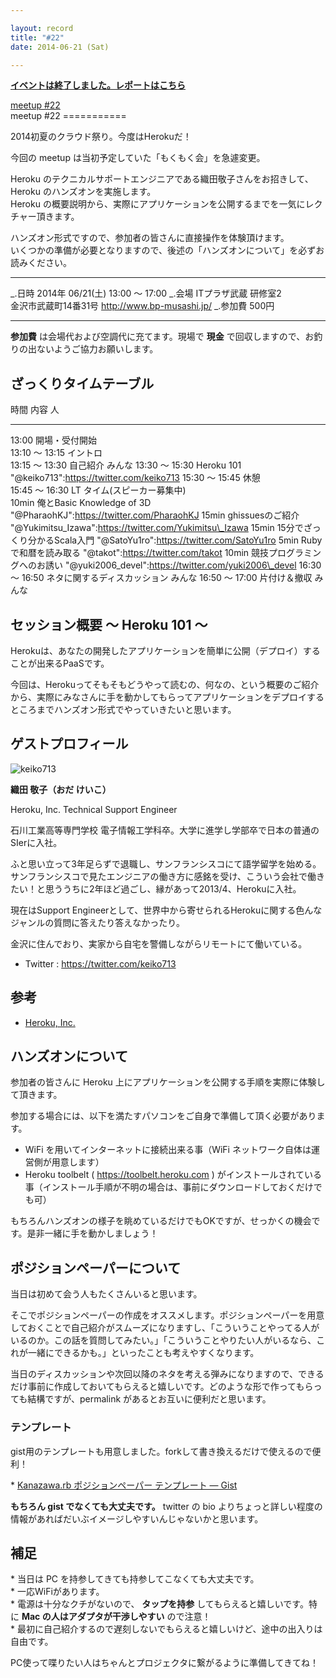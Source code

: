 ```yaml
---

layout: record
title: "#22"
date: 2014-06-21 (Sat)

---
```


<p>
<a href="./report.html"><strong>イベントは終了しました。レポートはこちら</strong></a></p>

<div class="doorkeeper-widget">
<a class="doorkeeper-registration-widget" href="http://kzrb.doorkeeper.jp/events/10938">meetup
#22</a><script src="http://widgets.doorkeeper.jp/w/widget.js"></script>

</div>
meetup #22
===========

2014初夏のクラウド祭り。今度はHerokuだ！

今回の meetup は当初予定していた「もくもく会」を急遽変更。

Heroku
のテクニカルサポートエンジニアである織田敬子さんをお招きして、Heroku
のハンズオンを実施します。\
Heroku
の概要説明から、実際にアプリケーションを公開するまでを一気にレクチャー頂きます。

ハンズオン形式ですので、参加者の皆さんに直接操作を体験頂けます。\
いくつかの準備が必要となりますので、後述の「ハンズオンについて」を必ずお読みください。

  ----------- -------------------------------------------
  \_.日時     2014年 06/21(土) 13:00 〜 17:00
  \_.会場     ITプラザ武蔵 研修室2<br>金沢市武蔵町14番31号 <a href="http://www.bp-musashi.jp/">http://www.bp-musashi.jp/</a>
  \_.参加費   500円
  ----------- -------------------------------------------

**参加費** は会場代および空調代に充てます。現場で **現金**
で回収しますので、お釣りの出ないようご協力お願いします。

ざっくりタイムテーブル
----------------------

  時間             内容                            人
  ---------------- ------------------------------- ----------------------------------------------------------
  13:00            開場・受付開始                  
  13:10 〜 13:15   イントロ                        
  13:15 〜 13:30   自己紹介                        みんな
  13:30 〜 15:30   Heroku 101                      "@keiko713":https://twitter.com/keiko713
  15:30 〜 15:45   休憩                            
  15:45 〜 16:30   LT タイム(スピーカー募集中)     
  10min            俺とBasic Knowledge of 3D       "@PharaohKJ":https://twitter.com/PharaohKJ
  15min            ghissuesのご紹介                "@Yukimitsu\_Izawa":https://twitter.com/Yukimitsu\_Izawa
  15min            15分でざっくり分かるScala入門   "@SatoYu1ro":https://twitter.com/SatoYu1ro
  5min             Rubyで和暦を読み取る            "@takot":https://twitter.com/takot
  10min            競技プログラミングへのお誘い    "@yuki2006\_devel":https://twitter.com/yuki2006\_devel
  16:30 〜 16:50   ネタに関するディスカッション    みんな
  16:50 〜 17:00   片付け＆撤収                    みんな

セッション概要 〜 Heroku 101 〜
-------------------------------

Herokuは、あなたの開発したアプリケーションを簡単に公開（デプロイ）することが出来るPaaSです。

今回は、Herokuってそもそもどうやって読むの、何なの、という概要のご紹介から、実際にみなさんに手を動かしてもらってアプリケーションをデプロイするところまでハンズオン形式でやっていきたいと思います。

ゲストプロフィール
------------------

![keiko713](>./keiko713.png "keiko713")

**織田 敬子（おだ けいこ）**

Heroku, Inc. Technical Support Engineer

石川工業高等専門学校
電子情報工学科卒。大学に進学し学部卒で日本の普通のSIerに入社。

ふと思い立って3年足らずで退職し、サンフランシスコにて語学留学を始める。サンフランシスコで見たエンジニアの働き方に感銘を受け、こういう会社で働きたい！と思ううちに2年ほど過ごし、縁があって2013/4、Herokuに入社。

現在はSupport
Engineerとして、世界中から寄せられるHerokuに関する色んなジャンルの質問に答えたり答えなかったり。

金沢に住んでおり、実家から自宅を警備しながらリモートにて働いている。

-   Twitter : <https://twitter.com/keiko713>

参考
----

-   [Heroku, Inc.](https://www.heroku.com)

ハンズオンについて
------------------

参加者の皆さんに Heroku
上にアプリケーションを公開する手順を実際に体験して頂きます。

参加する場合には、以下を満たすパソコンをご自身で準備して頂く必要があります。

-   WiFi を用いてインターネットに接続出来る事（WiFi
    ネットワーク自体は運営側が用意します）
-   Heroku toolbelt ( <https://toolbelt.heroku.com> )
    がインストールされている事（インストール手順が不明の場合は、事前にダウンロードしておくだけでも可）

もちろんハンズオンの様子を眺めているだけでもOKですが、せっかくの機会です。是非一緒に手を動かしましょう！

ポジションペーパーについて
--------------------------

当日は初めて会う人もたくさんいると思います。

そこでポジションペーパーの作成をオススメします。ポジションペーパーを用意しておくことで自己紹介がスムーズになりますし、「こういうことやってる人がいるのか。この話を質問してみたい。」「こういうことやりたい人がいるなら、これが一緒にできるかも。」といったことも考えやすくなります。

当日のディスカッションや次回以降のネタを考える弾みになりますので、できるだけ事前に作成しておいてもらえると嬉しいです。どのような形で作ってもらっても結構ですが、permalink
があるとお互いに便利だと思います。

### テンプレート

gist用のテンプレートも用意しました。forkして書き換えるだけで使えるので便利！

\* [Kanazawa.rb ポジションペーパー テンプレート —
Gist](https://gist.github.com/5a523ec3180002229a32)

**もちろん gist でなくても大丈夫です。** twitter の bio
よりちょっと詳しい程度の情報があればだいぶイメージしやすいんじゃないかと思います。

補足
----

\* 当日は PC を持参してきても持参してこなくても大丈夫です。\
 \* 一応WiFiがあります。\
 \* 電源は十分なクチがないので、 **タップを持参**
してもらえると嬉しいです。特に **Mac の人はアダプタが干渉しやすい**
ので注意！\
 \*
最初に自己紹介するので遅刻しないでもらえると嬉しいけど、途中の出入りは自由です。

PC使って喋りたい人はちゃんとプロジェクタに繋がるように準備してきてね！
